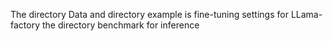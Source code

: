 The directory Data and directory example is fine-tuning settings for LLama-factory
the directory benchmark for inference
